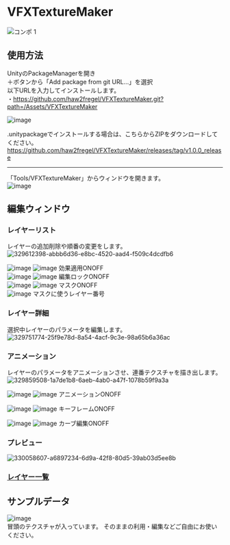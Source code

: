 # VFXTextureMaker

![コンポ 1](https://github.com/haw2fregel/VFXTextureMaker/assets/143925343/bc1aacfb-1ddd-484a-9804-4d92b473c7de)

## 使用方法

UnityのPackageManagerを開き\
＋ボタンから「Add package from git URL...」を選択\
以下URLを入力してインストールします。\
・https://github.com/haw2fregel/VFXTextureMaker.git?path=/Assets/VFXTextureMaker

![image](https://github.com/haw2fregel/VFXTextureMaker/assets/143925343/ed638b1e-a0cb-4807-8685-5d9e778cbb19)

.unitypackageでインストールする場合は、こちらからZIPをダウンロードしてください。\
https://github.com/haw2fregel/VFXTextureMaker/releases/tag/v1.0.0_release

 ---

「Tools/VFXTextureMaker」からウィンドウを開きます。\
![image](https://github.com/haw2fregel/VFXTextureMaker/assets/143925343/f9099ba2-a2be-450c-9a38-599e84442538)




## 編集ウィンドウ

### レイヤーリスト
レイヤーの追加削除や順番の変更をします。\
![329612398-abbb6d36-e8bc-4520-aad4-f509c4dcdfb6](https://github.com/haw2fregel/VFXTextureMaker/assets/143925343/9411264a-06ff-43ce-9f9c-29d96b1b8826)


![image](https://github.com/haw2fregel/VFXTextureMaker/assets/143925343/13769ac5-ee39-423d-a9bd-b93afdd7185f)
![image](https://github.com/haw2fregel/VFXTextureMaker/assets/143925343/5577c254-53e1-4d63-aeab-802ea09c303a)
効果適用ONOFF\
![image](https://github.com/haw2fregel/VFXTextureMaker/assets/143925343/38ecd2be-0c97-49b1-9144-60ad042c05bb)
![image](https://github.com/haw2fregel/VFXTextureMaker/assets/143925343/46ee4558-23c8-4f65-a13d-7ee5eaa698c1)
編集ロックONOFF\
![image](https://github.com/haw2fregel/VFXTextureMaker/assets/143925343/2aaba5ca-5418-4708-822a-9c981b854f5b)
![image](https://github.com/haw2fregel/VFXTextureMaker/assets/143925343/5cff0e27-13b7-461f-872f-20c210e771ff)
マスクONOFF\
![image](https://github.com/haw2fregel/VFXTextureMaker/assets/143925343/06d9d2b2-904e-4415-9449-43752ede9d36)
マスクに使うレイヤー番号

### レイヤー詳細
選択中レイヤーのパラメータを編集します。\
![329751774-25f9e78d-8a54-4acf-9c3e-98a65b6a36ac](https://github.com/haw2fregel/VFXTextureMaker/assets/143925343/fcc841ae-96d0-4c9c-92a8-6e118ebb530c)




### アニメーション
レイヤーのパラメータをアニメーションさせ、連番テクスチャを描き出します。\
![329859508-1a7de1b8-6aeb-4ab0-a47f-1078b59f9a3a](https://github.com/haw2fregel/VFXTextureMaker/assets/143925343/d6d48839-bdbb-45df-8fc3-06cee22ada4c)




![image](https://github.com/haw2fregel/VFXTextureMaker/assets/143925343/ddce4c6e-ad92-4b64-ba54-f73eac3c411d)
![image](https://github.com/haw2fregel/VFXTextureMaker/assets/143925343/76769d35-704d-40aa-8f0a-815cc1c3695b)
アニメーションONOFF

![image](https://github.com/haw2fregel/VFXTextureMaker/assets/143925343/8ee63c13-f830-426f-aa24-d5f27b9d7d59)
![image](https://github.com/haw2fregel/VFXTextureMaker/assets/143925343/00f410c8-066f-4143-a733-3d5b40571d49)
キーフレームONOFF

![image](https://github.com/haw2fregel/VFXTextureMaker/assets/143925343/ba813fbf-7488-4db5-bccb-57798b0c697e)
![image](https://github.com/haw2fregel/VFXTextureMaker/assets/143925343/c852afa4-a12d-42c3-b9d1-6323797f375e)
カーブ編集ONOFF

### プレビュー
![330058607-a6897234-6d9a-42f8-80d5-39ab03d5ee8b](https://github.com/haw2fregel/VFXTextureMaker/assets/143925343/c401c95e-15a3-4b3b-b92d-38a2b2652ec3)



### [レイヤー一覧](https://github.com/haw2fregel/VFXTextureMaker/blob/v1.0.0/DOCUMENTATION.md)

## サンプルデータ
![image](https://github.com/haw2fregel/VFXTextureMaker/assets/143925343/d2e2c15b-8d69-4408-a90b-40ff991821e7)\
冒頭のテクスチャが入っています。
そのままの利用・編集などご自由にお使いください。
